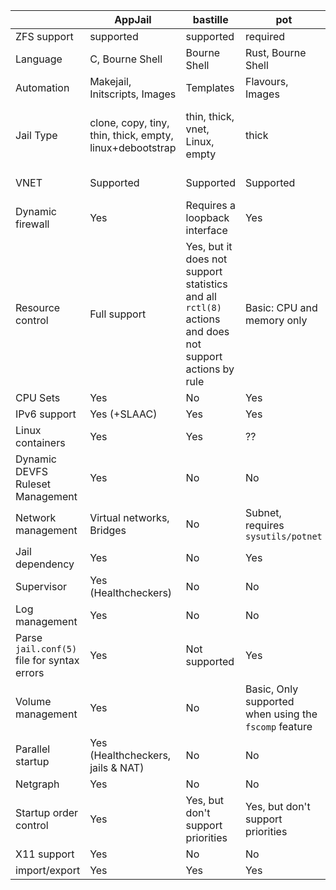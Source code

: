| | AppJail | bastille | pot | iocage | ezjail | |
| --- | --- | --- | --- | --- | --- | --- |
| ZFS support | supported | supported | required | required | supported | ZFS support |
| Language | C, Bourne Shell | Bourne Shell | Rust, Bourne Shell | Python | Bourne Shell | Language |
| Automation | Makejail, Initscripts, Images | Templates | Flavours, Images | Plugins | Flavours | Automation |
| Jail Type | clone, copy, tiny, thin, thick, empty, linux+debootstrap | thin, thick, vnet, Linux, empty | thick | clone, basejail, template, empty, thick | basejail | Jail Type |
| VNET | Supported | Supported | Supported | Supported | Not Supported | VNET |
| Dynamic firewall | Yes | Requires a loopback interface | Yes | No | No | Dynamic firewall |
| Resource control | Full support | Yes, but it does not support statistics and all `rctl(8)` actions and does not support actions by rule | Basic: CPU and memory only | Legacy only | Not Supported | Resource control |
| CPU Sets | Yes | No | Yes | Yes | Yes | CPU Sets |
| IPv6 support | Yes (+SLAAC) | Yes | Yes | Yes | Yes | IPv6 support |
| Linux containers | Yes  | Yes | ?? | Yes | ?? | Linux containers |
| Dynamic DEVFS Ruleset Management | Yes | No | No | No | No | Dynamic DEVFS Ruleset Management |
| Network management | Virtual networks, Bridges  | No | Subnet, requires `sysutils/potnet` | No | No | Network management |
| Jail dependency | Yes | No | Yes | Yes | No | Jail dependency |
| Supervisor | Yes (Healthcheckers) | No | No | No | No | Supervisor |
| Log management | Yes | No | No | No | No | Log management |
| Parse `jail.conf(5)` file for syntax errors | Yes | Not supported | Yes | Yes | Yes | Parse `jail.conf(5)` file for syntax errors |
| Volume management | Yes | No | Basic, Only supported when using the `fscomp` feature | Basic | No | Volume management |
| Parallel startup | Yes (Healthcheckers, jails & NAT) | No | No | No | No | Parallel startup |
| Netgraph | Yes  | No | No | No | No | Netgraph |
| Startup order control | Yes  | Yes, but don't support priorities | Yes, but don't support priorities | Yes | Yes, using `rcorder(8)` | Startup order control |
| X11 support | Yes  | No | No | No | No | X11 support |
| import/export | Yes  | Yes | Yes | Yes | Yes | import/export |

